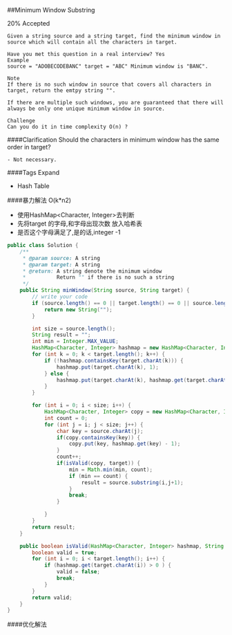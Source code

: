 ##Minimum Window Substring

20% Accepted

	Given a string source and a string target, find the minimum window in source which will contain all the characters in target.

	Have you met this question in a real interview? Yes
	Example
	source = "ADOBECODEBANC" target = "ABC" Minimum window is "BANC".

	Note
	If there is no such window in source that covers all characters in target, return the emtpy string "".

	If there are multiple such windows, you are guaranteed that there will always be only one unique minimum window in source.

	Challenge
	Can you do it in time complexity O(n) ?

####Clarification
Should the characters in minimum window has the same order in target?

    - Not necessary.

####Tags Expand
- Hash Table


####暴力解法 O(k*n2)
- 使用HashMap<Character, Integer>去判断
- 先将target 的字母,和字母出现次数 放入哈希表
- 是否这个字母满足了,是的话,integer -1

```java
public class Solution {
    /**
     * @param source: A string
     * @param target: A string
     * @return: A string denote the minimum window
     *          Return "" if there is no such a string
     */
    public String minWindow(String source, String target) {
        // write your code
        if (source.length() == 0 || target.length() == 0 || source.length() < target.length()) {
            return new String("");
        }

        int size = source.length();
        String result = "";
        int min = Integer.MAX_VALUE;
        HashMap<Character, Integer> hashmap = new HashMap<Character, Integer>();
        for (int k = 0; k < target.length(); k++) {
            if (!hashmap.containsKey(target.charAt(k))) {
                hashmap.put(target.charAt(k), 1);
            } else {
                hashmap.put(target.charAt(k), hashmap.get(target.charAt(k)) + 1);
            }
        }

        for (int i = 0; i < size; i++) {
            HashMap<Character, Integer> copy = new HashMap<Character, Integer>(hashmap);
            int count = 0;
            for (int j = i; j < size; j++) {
                char key = source.charAt(j);
                if(copy.containsKey(key)) {
                    copy.put(key, hashmap.get(key) - 1);
                }
                count++;
                if(isValid(copy, target)) {
                    min = Math.min(min, count);
                    if (min == count) {
                        result = source.substring(i,j+1);
                    }
                    break;
                }

            }
        }
        return result;
    }

    public boolean isValid(HashMap<Character, Integer> hashmap, String target) {
        boolean valid = true;
        for (int i = 0; i < target.length(); i++) {
            if (hashmap.get(target.charAt(i)) > 0 ) {
                valid = false;
                break;
            }
        }
        return valid;
    }
}

```

####优化解法
